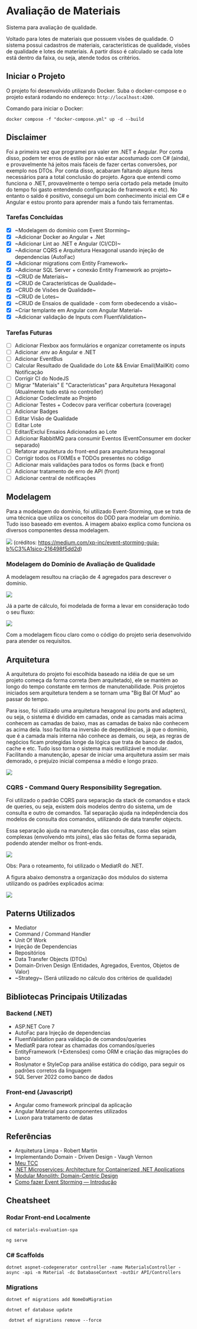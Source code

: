# Avaliação de Materiais

Sistema para avaliação de qualidade.

Voltado para lotes de materiais que possuem visões de qualidade. O sistema possui cadastros de materiais, características de qualidade, visões de qualidade e lotes de materiais. A partir disso é calculado se cada lote está dentro da faixa, ou seja, atende todos os critérios.

## Iniciar o Projeto

O projeto foi desenvolvido utilizando Docker. Suba o docker-compose e o projeto estará rodando no endereço: `http://localhost:4200`.

Comando para iniciar o Docker:

`docker compose -f "docker-compose.yml" up -d --build`

## Disclaimer

Foi a primeira vez que programei pra valer em .NET e Angular. Por conta disso, podem ter erros de estilo por não estar acostumado com C# (ainda), e provavelmente há jeitos mais fáceis de fazer certas conversões, por exemplo nos DTOs. Por conta disso, acabaram faltando alguns itens necessários para a total conclusão do projeto. Agora que entendi como funciona o .NET, provavelmente o tempo seria cortado pela metade (muito do tempo foi gasto entendendo configuração de framework e etc). No entanto o saldo é positivo, consegui um bom conhecimento inicial em C# e Angular e estou pronto para aprender mais a fundo tais ferramentas.

### Tarefas Concluídas

- [x] ~Modelagem do domínio com Event Storming~
- [x] ~Adicionar Docker ao Angular + .Net
- [x] ~Adicionar Lint ao .NET e Angular (CI/CD)~
- [x] ~Adicionar CQRS e Arquitetura Hexagonal usando injeção de dependencias (AutoFac)
- [x] ~Adicionar migrations com Entity Framework~
- [x] ~Adicionar SQL Server + conexão Entity Framework ao projeto~
- [x] ~CRUD de Materiais~
- [x] ~CRUD de Características de Qualidade~
- [x] ~CRUD de Visões de Qualidade~
- [x] ~CRUD de Lotes~
- [x] ~CRUD de Ensaios de qualidade - com form obedecendo a visão~
- [x] ~Criar templante em Angular com Angular Material~
- [x] ~Adicionar validação de Inputs com FluentValidation~

### Tarefas Futuras

- [ ] Adicionar Flexbox aos formulários e organizar corretamente os inputs
- [ ] Adicionar .env ao Angular e .NET
- [ ] Adicionar EventBus
- [ ] Calcular Resultado de Qualidade do Lote && Enviar Email(MailKit) como Notificação
- [ ] Corrigir CI do NodeJS
- [ ] Migrar "Materiais" E "Características" para Arquitetura Hexagonal (Atualmente tudo está no controller)
- [ ] Adicionar Codeclimate ao Projeto
- [ ] Adicionar Testes + Codecov para verificar cobertura (coverage)
- [ ] Adicionar Badges
- [ ] Editar Visão de Qualidade
- [ ] Editar Lote
- [ ] Editar/Exclui Ensaios Adicionados ao Lote
- [ ] Adicionar RabbitMQ para consumir Eventos (EventConsumer em docker separado)
- [ ] Refatorar arquitetura do front-end para arquitetura hexagonal
- [ ] Corrigir todos os FIXMEs e TODOs presentes no código
- [ ] Adicionar mais validações para todos os forms (back e front)
- [ ] Adicionar tratamento de erro de API (front)
- [ ] Adicionar central de notificações

## Modelagem

Para a modelagem do domínio, foi utilizado Event-Storming, que se trata de uma técnica que utiliza os conceitos do DDD para modelar um domínio. Tudo isso baseado em eventos. A imagem abaixo explica como funciona os diversos componentes dessa modelagem.

![](https://miro.medium.com/max/4800/1*Os4nKeOFKROiAuWLhRmqhw.webp)
(créditos: https://medium.com/xp-inc/event-storming-guia-b%C3%A1sico-216498f5dd2d)

### Modelagem do Domínio de Avaliação de Qualidade

A modelagem resultou na criação de 4 agregados para descrever o domínio.

![](docs/1.png)

Já a parte de cálculo, foi modelada de forma a levar em consideração todo o seu fluxo:

![](docs/2.png)

Com a modelagem ficou claro como o código do projeto seria desenvolvido para atender os requisitos.

## Arquitetura

A arquitetura do projeto foi escolhida baseado na idéia de que se um projeto começa da forma correta (bem arquitetado), ele se mantém ao longo do tempo constante em termos de manutenabilidade. Pois projetos iniciados sem arquitetura tendem a se tornam uma "Big Bal Of Mud" ao passar do tempo.

Para isso, foi utilizado uma arquitetura hexagonal (ou ports and adapters), ou seja, o sistema é dividido em camadas, onde as camadas mais acima conhecem as camadas de baixo, mas as camadas de baixo não conhecem as acima dela. Isso facilita na inversão de dependências, já que o domínio, que é a camada mais interna não conhece as demais, ou seja, as regras de negócios ficam protegidas longe da lógica que trata de banco de dados, cache e etc. Tudo isso torna o sistema mais reutilizável e modular. Facilitando a manutenção, apesar de iniciar uma arquitetura assim ser mais demorado, o prejuízo inicial compensa a médio e longo prazo.

![](https://miro.medium.com/max/720/1*vz61CjLHGfiZ-P0IGXD9zg.webp)

### CQRS - Command Query Responsibility Segregation.

Foi utilizado o padrão CQRS para separação da stack de comandos e stack de queries, ou seja, existem dois modelos dentro do sistema, um de consulta e outro de comandos. Tal separação ajuda na indepêndencia dos modelos de consulta dos comandos, utilizando de data transfer objects.

Essa separação ajuda na manutenção das consultas, caso elas sejam complexas (envolvendo mts joins), elas são feitas de forma separada, podendo atender melhor os front-ends.

![](docs/3.png)

Obs: Para o roteamento, foi utilizado o MediatR do .NET.

A figura abaixo demonstra a organização dos módulos do sistema utilizando os padrões explicados acima:

![](docs/4.png)

## Paterns Utilizados

- Mediator
- Command / Command Handler
- Unit Of Work
- Injeção de Dependencias
- Repositórios
- Data Transfer Objects (DTOs)
- Domain-Driven Design (Entidades, Agregados, Eventos, Objetos de Valor)
- ~Strategy~ (Será utilizado no cálculo dos critérios de qualidade)

## Bibliotecas Principais Utilizadas

### Backend (.NET)

- ASP.NET Core 7
- AutoFac para Injeção de dependencias
- FluentValidation para validação de comandos/queries
- MediatR para rotear as chamadas dos comandos/queries
- EntityFramework (+Extensões) como ORM e criação das migrações do banco
- Roslynator e StyleCop para análise estática do código, para seguir os padrões corretos da linguagem
- SQL Server 2022 como banco de dados

### Front-end (Javascript)

- Angular como framework principal da aplicação
- Angular Material para componentes utilizados
- Luxon para tratamento de datas

## Referências

- Arquitetura Limpa - Robert Martin
- Implementando Domain - Driven Design - Vaugh Vernon
- [Meu TCC](https://faceel.unifesspa.edu.br/images/works/TCC/EC/TCC_II___Torugo___FINAL.pdf)
- [.NET Microservices: Architecture for Containerized .NET Applications](https://learn.microsoft.com/en-us/dotnet/architecture/microservices/)
- [Modular Monolith: Domain-Centric Design](http://www.kamilgrzybek.com/design/modular-monolith-domain-centric-design/)
- [Como fazer Event Storming — Introdução](https://medium.com/xp-inc/event-storming-guia-b%C3%A1sico-216498f5dd2d)

## Cheatsheet

### Rodar Front-end Localmente

`cd materials-evaluation-spa`

`ng serve`

### C# Scaffolds

`dotnet aspnet-codegenerator controller -name MaterialsController -async -api -m Material -dc DatabaseContext -outDir API/Controllers`

### Migrations

`dotnet ef migrations add NomeDaMigration`

`dotnet ef database update`

` dotnet ef migrations remove --force`
